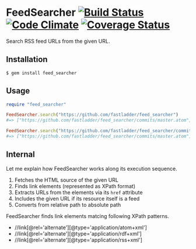 # FeedSearcher [![Build Status](https://travis-ci.org/fastladder/feed_searcher.png?branch=master)](https://travis-ci.org/fastladder/feed_searcher) [![Code Climate](https://codeclimate.com/github/fastladder/feed_searcher.png)](https://codeclimate.com/github/fastladder/feed_searcher) [![Coverage Status](https://coveralls.io/repos/fastladder/feed_searcher/badge.png?branch=master)](https://coveralls.io/r/fastladder/feed_searcher)
Search RSS feed URLs from the given URL.


## Installation
```
$ gem install feed_searcher
```


## Usage
```ruby
require "feed_searcher"

FeedSearcher.search("https://github.com/fastladder/feed_searcher")
#=> ["https://github.com/fastladder/feed_searcher/commits/master.atom"]

FeedSearcher.search("https://github.com/fastladder/feed_searcher/commits/master.atom")
#=> ["https://github.com/fastladder/feed_searcher/commits/master.atom"]
```


## Internal
Let me explain how FeedSearcher works along its execution sequence.

1. Fetches the HTML source of the given URL
2. Finds link elements (represented as XPath format)
3. Extracts URLs from the elements via its `href` attribute
4. Includes the given URL if its resource itself is a feed
5. Converts from relative path to absolute path

FeedSearcher finds link elements matcing following XPath patterns.

* //link[@rel='alternate'][@type='application/atom+xml']
* //link[@rel='alternate'][@type='application/rdf+xml']
* //link[@rel='alternate'][@type='application/rss+xml']
